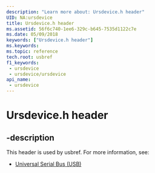 ```yaml
---
description: "Learn more about: Ursdevice.h header"
UID: NA:ursdevice
title: Ursdevice.h header
ms.assetid: 56f6c740-1ee6-329c-b645-7535d1122c7e
ms.date: 05/09/2018
keywords: ["Ursdevice.h header"]
ms.keywords: 
ms.topic: reference
tech.root: usbref
f1_keywords:
 - ursdevice
 - ursdevice/ursdevice
api_name:
 - ursdevice
---
```


# Ursdevice.h header


## -description

This header is used by usbref. For more information, see:

- [Universal Serial Bus (USB)](../_usbref/index.md)

